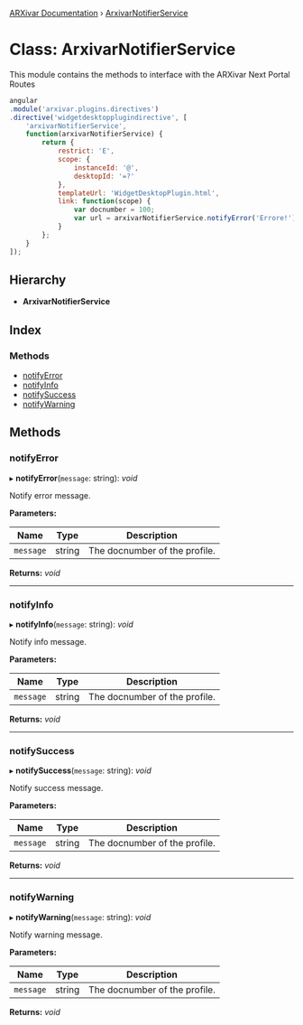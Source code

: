 [ARXivar Documentation](../globals.md) › [ArxivarNotifierService](arxivarnotifierservice.md)

# Class: ArxivarNotifierService

This module contains the methods to interface with the ARXivar Next Portal Routes
```javascript
angular
.module('arxivar.plugins.directives')
.directive('widgetdesktopplugindirective', [
	'arxivarNotifierService',
	function(arxivarNotifierService) {
		return {
			restrict: 'E',
			scope: {
				instanceId: '@',
				desktopId: '=?'
			},
			templateUrl: 'WidgetDesktopPlugin.html',
			link: function(scope) {
				var docnumber = 100;
				var url = arxivarNotifierService.notifyError('Errore!');
			}
		};
	}
]);
```

## Hierarchy

* **ArxivarNotifierService**

## Index

### Methods

* [notifyError](arxivarnotifierservice.md#notifyerror)
* [notifyInfo](arxivarnotifierservice.md#notifyinfo)
* [notifySuccess](arxivarnotifierservice.md#notifysuccess)
* [notifyWarning](arxivarnotifierservice.md#notifywarning)

## Methods

###  notifyError

▸ **notifyError**(`message`: string): *void*

Notify error message.

**Parameters:**

| Name      | Type   | Description                   |
| --------- | ------ | ----------------------------- |
| `message` | string | The docnumber of the profile. |

**Returns:** *void*

___

###  notifyInfo

▸ **notifyInfo**(`message`: string): *void*

Notify info message.

**Parameters:**

| Name      | Type   | Description                   |
| --------- | ------ | ----------------------------- |
| `message` | string | The docnumber of the profile. |

**Returns:** *void*

___

###  notifySuccess

▸ **notifySuccess**(`message`: string): *void*

Notify success message.

**Parameters:**

| Name      | Type   | Description                   |
| --------- | ------ | ----------------------------- |
| `message` | string | The docnumber of the profile. |

**Returns:** *void*

___

###  notifyWarning

▸ **notifyWarning**(`message`: string): *void*

Notify warning message.

**Parameters:**

| Name      | Type   | Description                   |
| --------- | ------ | ----------------------------- |
| `message` | string | The docnumber of the profile. |

**Returns:** *void*
